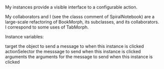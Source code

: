 My instances provide a visible interface to a configurable action.

My collaborators and I (see the classs comment of SpiralNotebook) are a large-scale refactoring of BookMorph, its subclasses, and its collaborators.  I correspond to some uses of  TabMorph.

Instance variables:

target			the object to send a message to when this instance is clicked
actionSelector	the messsage to send when this instance is clicked
arguments		the arguments for the message to send when this instance is clicked
